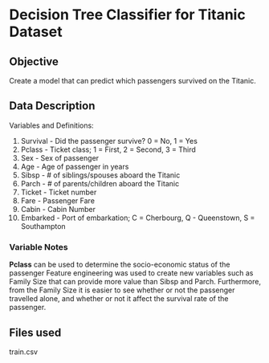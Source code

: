 # Decision Tree Classifier for Titanic Dataset
## Objective
Create a model that can predict which passengers survived on the Titanic.

## Data Description
Variables and Definitions:
1. Survival - Did the passenger survive? 0 = No, 1 = Yes
2. Pclass - Ticket class; 1 = First, 2 = Second, 3 = Third
3. Sex - Sex of passenger
4. Age - Age of passenger in years
5. Sibsp - # of siblings/spouses aboard the Titanic
6. Parch - # of parents/children aboard the Titanic
7. Ticket - Ticket number
8. Fare - Passenger Fare
9. Cabin - Cabin Number
10. Embarked - Port of embarkation; C = Cherbourg, Q - Queenstown, S = Southampton

### Variable Notes
**Pclass** can be used to determine the socio-economic status of the passenger
Feature engineering was used to create new variables such as Family Size that can provide more value than Sibsp and Parch.
Furthermore, from the Family Size it is easier to see whether or not the passenger travelled alone, and whether or not it affect the survival rate of the passenger.

## Files used
train.csv
